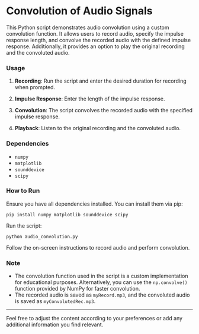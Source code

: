 # Convolution of Audio Signals

This Python script demonstrates audio convolution using a custom convolution function. It allows users to record audio, specify the impulse response length, and convolve the recorded audio with the defined impulse response. Additionally, it provides an option to play the original recording and the convoluted audio.

### Usage

1. **Recording**: Run the script and enter the desired duration for recording when prompted.

2. **Impulse Response**: Enter the length of the impulse response.

3. **Convolution**: The script convolves the recorded audio with the specified impulse response.

4. **Playback**: Listen to the original recording and the convoluted audio.

### Dependencies

- `numpy`
- `matplotlib`
- `sounddevice`
- `scipy`

### How to Run

Ensure you have all dependencies installed. You can install them via pip:

```
pip install numpy matplotlib sounddevice scipy
```

Run the script:

```
python audio_convolution.py
```

Follow the on-screen instructions to record audio and perform convolution.

### Note

- The convolution function used in the script is a custom implementation for educational purposes. Alternatively, you can use the `np.convolve()` function provided by NumPy for faster convolution.
- The recorded audio is saved as `myRecord.mp3`, and the convoluted audio is saved as `myConvolutedRec.mp3`.

---

Feel free to adjust the content according to your preferences or add any additional information you find relevant.

